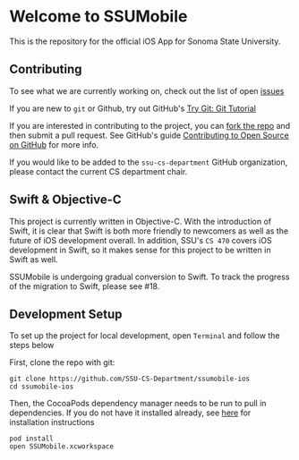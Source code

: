 # Welcome to SSUMobile

This is the repository for the official iOS App for Sonoma State University.

## Contributing

To see what we are currently working on, check out the list of open [issues](/issues)

If you are new to `git` or Github, try out GitHub's [Try Git: Git Tutorial](https://try.github.io/)

If you are interested in contributing to the project, you can [fork the repo](https://guides.github.com/activities/forking/) and then submit a pull request. See GitHub's guide [Contributing to Open Source on GitHub](https://guides.github.com/activities/contributing-to-open-source/) for more info. 

If you would like to be added to the `ssu-cs-department` GitHub organization, please contact the current CS department chair.

## Swift & Objective-C

This project is currently written in Objective-C. With the introduction of Swift, it is clear that Swift is both more friendly to newcomers as well as the future of iOS development overall. In addition, SSU's `CS 470` covers iOS development in Swift, so it makes sense for this project to be written in Swift as well.

SSUMobile is undergoing gradual conversion to Swift. To track the progress of the migration to Swift, please see #18.

## Development Setup

To set up the project for local development, open `Terminal` and follow the steps below

First, clone the repo with git:

    git clone https://github.com/SSU-CS-Department/ssumobile-ios
    cd ssumobile-ios
    

Then, the CocoaPods dependency manager needs to be run to pull in dependencies.
If you do not have it installed already, see [here](http://guides.cocoapods.org/using/getting-started.html#installation) for installation instructions

    pod install
    open SSUMobile.xcworkspace
    
